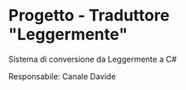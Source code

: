 Progetto - Traduttore "Leggermente"
===========

Sistema di conversione da Leggermente a C#

Responsabile: Canale Davide